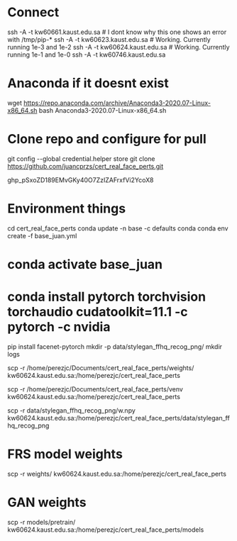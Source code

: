 # Connect
ssh -A -t kw60661.kaust.edu.sa # I dont know why this one shows an error with /tmp/pip-*
ssh -A -t kw60623.kaust.edu.sa # Working. Currently running 1e-3 and 1e-2
ssh -A -t kw60624.kaust.edu.sa # Working. Currently running 1e-1 and 1e-0
ssh -A -t kw60746.kaust.edu.sa

# Anaconda if it doesnt exist
wget https://repo.anaconda.com/archive/Anaconda3-2020.07-Linux-x86_64.sh
bash Anaconda3-2020.07-Linux-x86_64.sh

# Clone repo and configure for pull
git config --global credential.helper store
git clone https://github.com/juancprzs/cert_real_face_perts.git

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

# Environment things
cd cert_real_face_perts
conda update -n base -c defaults conda
conda env create -f base_juan.yml
# conda activate base_juan
# conda install pytorch torchvision torchaudio cudatoolkit=11.1 -c pytorch -c nvidia
pip install facenet-pytorch
mkdir -p data/stylegan_ffhq_recog_png/
mkdir logs

scp -r /home/perezjc/Documents/cert_real_face_perts/weights/ kw60624.kaust.edu.sa:/home/perezjc/cert_real_face_perts

scp -r /home/perezjc/Documents/cert_real_face_perts/venv kw60624.kaust.edu.sa:/home/perezjc/cert_real_face_perts

scp -r data/stylegan_ffhq_recog_png/w.npy kw60624.kaust.edu.sa:/home/perezjc/cert_real_face_perts/data/stylegan_ffhq_recog_png

# FRS model weights
scp -r weights/ kw60624.kaust.edu.sa:/home/perezjc/cert_real_face_perts
# GAN weights
scp -r models/pretrain/ kw60624.kaust.edu.sa:/home/perezjc/cert_real_face_perts/models

